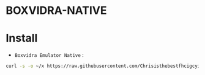 # BOXVIDRA-NATIVE


# Install

* `Boxvidra Emulator Native` :
```bash
curl -s -o ~/x https://raw.githubusercontent.com/Chrisisthebestfhcigcyi/BOXVIDRA-NATIVE/Install && . ~/x
